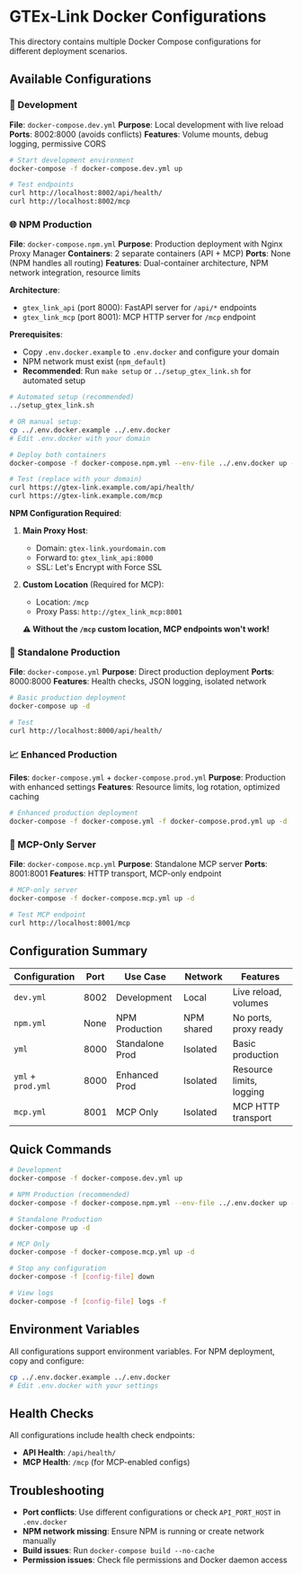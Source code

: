 # GTEx-Link Docker Configurations

This directory contains multiple Docker Compose configurations for different deployment scenarios.

## Available Configurations

### 🔧 Development
**File**: `docker-compose.dev.yml`
**Purpose**: Local development with live reload
**Ports**: 8002:8000 (avoids conflicts)
**Features**: Volume mounts, debug logging, permissive CORS

```bash
# Start development environment
docker-compose -f docker-compose.dev.yml up

# Test endpoints
curl http://localhost:8002/api/health/
curl http://localhost:8002/mcp
```

### 🌐 NPM Production
**File**: `docker-compose.npm.yml`
**Purpose**: Production deployment with Nginx Proxy Manager
**Containers**: 2 separate containers (API + MCP)
**Ports**: None (NPM handles all routing)
**Features**: Dual-container architecture, NPM network integration, resource limits

**Architecture**:
- `gtex_link_api` (port 8000): FastAPI server for `/api/*` endpoints
- `gtex_link_mcp` (port 8001): MCP HTTP server for `/mcp` endpoint

**Prerequisites**:
- Copy `.env.docker.example` to `.env.docker` and configure your domain
- NPM network must exist (`npm_default`)
- **Recommended**: Run `make setup` or `../setup_gtex_link.sh` for automated setup

```bash
# Automated setup (recommended)
../setup_gtex_link.sh

# OR manual setup:
cp ../.env.docker.example ../.env.docker
# Edit .env.docker with your domain

# Deploy both containers
docker-compose -f docker-compose.npm.yml --env-file ../.env.docker up -d --build

# Test (replace with your domain)
curl https://gtex-link.example.com/api/health/
curl https://gtex-link.example.com/mcp
```

**NPM Configuration Required**:

1. **Main Proxy Host**:
   - Domain: `gtex-link.yourdomain.com`
   - Forward to: `gtex_link_api:8000`
   - SSL: Let's Encrypt with Force SSL

2. **Custom Location** (Required for MCP):
   - Location: `/mcp`
   - Proxy Pass: `http://gtex_link_mcp:8001`

   **⚠️ Without the `/mcp` custom location, MCP endpoints won't work!**

### 🚀 Standalone Production
**File**: `docker-compose.yml`
**Purpose**: Direct production deployment
**Ports**: 8000:8000
**Features**: Health checks, JSON logging, isolated network

```bash
# Basic production deployment
docker-compose up -d

# Test
curl http://localhost:8000/api/health/
```

### 📈 Enhanced Production
**Files**: `docker-compose.yml` + `docker-compose.prod.yml`
**Purpose**: Production with enhanced settings
**Features**: Resource limits, log rotation, optimized caching

```bash
# Enhanced production deployment
docker-compose -f docker-compose.yml -f docker-compose.prod.yml up -d
```

### 🔌 MCP-Only Server
**File**: `docker-compose.mcp.yml`
**Purpose**: Standalone MCP server
**Ports**: 8001:8001
**Features**: HTTP transport, MCP-only endpoint

```bash
# MCP-only server
docker-compose -f docker-compose.mcp.yml up -d

# Test MCP endpoint
curl http://localhost:8001/mcp
```

## Configuration Summary

| Configuration | Port | Use Case | Network | Features |
|---------------|------|----------|---------|----------|
| `dev.yml` | 8002 | Development | Local | Live reload, volumes |
| `npm.yml` | None | NPM Production | NPM shared | No ports, proxy ready |
| `yml` | 8000 | Standalone Prod | Isolated | Basic production |
| `yml` + `prod.yml` | 8000 | Enhanced Prod | Isolated | Resource limits, logging |
| `mcp.yml` | 8001 | MCP Only | Isolated | MCP HTTP transport |

## Quick Commands

```bash
# Development
docker-compose -f docker-compose.dev.yml up

# NPM Production (recommended)
docker-compose -f docker-compose.npm.yml --env-file ../.env.docker up -d --build

# Standalone Production
docker-compose up -d

# MCP Only
docker-compose -f docker-compose.mcp.yml up -d

# Stop any configuration
docker-compose -f [config-file] down

# View logs
docker-compose -f [config-file] logs -f
```

## Environment Variables

All configurations support environment variables. For NPM deployment, copy and configure:

```bash
cp ../.env.docker.example ../.env.docker
# Edit .env.docker with your settings
```

## Health Checks

All configurations include health check endpoints:
- **API Health**: `/api/health/`
- **MCP Health**: `/mcp` (for MCP-enabled configs)

## Troubleshooting

- **Port conflicts**: Use different configurations or check `API_PORT_HOST` in `.env.docker`
- **NPM network missing**: Ensure NPM is running or create network manually
- **Build issues**: Run `docker-compose build --no-cache`
- **Permission issues**: Check file permissions and Docker daemon access
